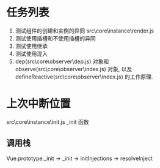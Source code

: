 # 任务列表

1. 测试组件的创建和实例的异同 src\core\instance\render.js
2. 测试使用插槽和不使用插槽的异同
3. 测试使用继承
4. 测试使用混入
5. dep(src\core\observer\dep.js) 对象和 observe(src\core\observer\index.js) 对象, 以及 defineReactive(src\core\observer\index.js) 的工作原理.

# 上次中断位置

src\core\instance\init.js _init 函数

## 调用栈

Vue.prototype._init -> _init -> initInjections -> resolveInject